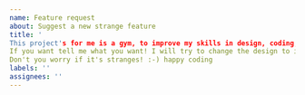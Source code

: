 ```yaml
---
name: Feature request
about: Suggest a new strange feature
title: '
This project's for me is a gym, to improve my skills in design, coding, etc.  
If you want tell me what you want! I will try to change the design to integrate your request!
Don't you worry if it's stranges! :-) happy coding
labels: ''
assignees: ''
---
```


